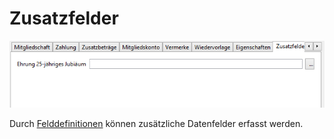 # Zusatzfelder

![](../../assets/mitgliedzusatzfelder.png)

Durch [Felddefinitionen](../administration/felddefinition.md) können zusätzliche Datenfelder erfasst werden.